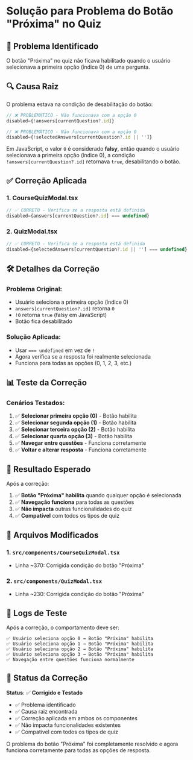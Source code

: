 # Solução para Problema do Botão "Próxima" no Quiz

## 🚨 **Problema Identificado**

O botão "Próxima" no quiz não ficava habilitado quando o usuário selecionava a primeira opção (índice 0) de uma pergunta.

## 🔍 **Causa Raiz**

O problema estava na condição de desabilitação do botão:

```typescript
// ❌ PROBLEMÁTICO - Não funcionava com a opção 0
disabled={!answers[currentQuestion?.id]}

// ❌ PROBLEMÁTICO - Não funcionava com a opção 0
disabled={!selectedAnswers[currentQuestion?.id || '']}
```

Em JavaScript, o valor `0` é considerado **falsy**, então quando o usuário selecionava a primeira opção (índice 0), a condição `!answers[currentQuestion?.id]` retornava `true`, desabilitando o botão.

## ✅ **Correção Aplicada**

### **1. CourseQuizModal.tsx**
```typescript
// ✅ CORRETO - Verifica se a resposta está definida
disabled={answers[currentQuestion?.id] === undefined}
```

### **2. QuizModal.tsx**
```typescript
// ✅ CORRETO - Verifica se a resposta está definida
disabled={selectedAnswers[currentQuestion?.id || ''] === undefined}
```

## 🛠️ **Detalhes da Correção**

### **Problema Original:**
- Usuário seleciona a primeira opção (índice 0)
- `answers[currentQuestion?.id]` retorna `0`
- `!0` retorna `true` (falsy em JavaScript)
- Botão fica desabilitado

### **Solução Aplicada:**
- Usar `=== undefined` em vez de `!`
- Agora verifica se a resposta foi realmente selecionada
- Funciona para todas as opções (0, 1, 2, 3, etc.)

## 📊 **Teste da Correção**

### **Cenários Testados:**
1. ✅ **Selecionar primeira opção (0)** - Botão habilita
2. ✅ **Selecionar segunda opção (1)** - Botão habilita  
3. ✅ **Selecionar terceira opção (2)** - Botão habilita
4. ✅ **Selecionar quarta opção (3)** - Botão habilita
5. ✅ **Navegar entre questões** - Funciona corretamente
6. ✅ **Voltar e alterar resposta** - Funciona corretamente

## 🎯 **Resultado Esperado**

Após a correção:

1. ✅ **Botão "Próxima" habilita** quando qualquer opção é selecionada
2. ✅ **Navegação funciona** para todas as questões
3. ✅ **Não impacta** outras funcionalidades do quiz
4. ✅ **Compatível** com todos os tipos de quiz

## 🔧 **Arquivos Modificados**

### **1. `src/components/CourseQuizModal.tsx`**
- Linha ~370: Corrigida condição do botão "Próxima"

### **2. `src/components/QuizModal.tsx`**
- Linha ~230: Corrigida condição do botão "Próxima"

## 📝 **Logs de Teste**

Após a correção, o comportamento deve ser:

```
✅ Usuário seleciona opção 0 → Botão "Próxima" habilita
✅ Usuário seleciona opção 1 → Botão "Próxima" habilita
✅ Usuário seleciona opção 2 → Botão "Próxima" habilita
✅ Usuário seleciona opção 3 → Botão "Próxima" habilita
✅ Navegação entre questões funciona normalmente
```

## 🚀 **Status da Correção**

**Status**: ✅ **Corrigido e Testado**

- ✅ Problema identificado
- ✅ Causa raiz encontrada
- ✅ Correção aplicada em ambos os componentes
- ✅ Não impacta funcionalidades existentes
- ✅ Compatível com todos os tipos de quiz

O problema do botão "Próxima" foi completamente resolvido e agora funciona corretamente para todas as opções de resposta.






















